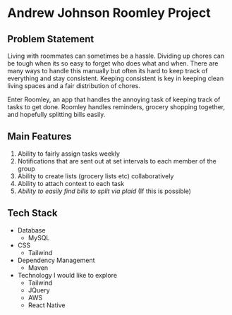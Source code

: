 # Andrew Johnson Roomley Project

## Problem Statement

Living with roommates can sometimes be a hassle. Dividing up chores can be tough when its so easy to forget who does what and when.
There are many ways to handle this manually but often its hard to keep track of everything and stay consistent.
Keeping consistent is key in keeping clean living spaces and a fair distribution of chores.

Enter Roomley, an app that handles the annoying task of keeping track of tasks to get done.
Roomley handles reminders, grocery shopping together, and hopefully splitting bills easily.

## Main Features

1. Ability to fairly assign tasks weekly
2. Notifications that are sent out at set intervals to each member of the group
3. Ability to create lists (grocery lists etc) collaboratively
4. Ability to attach context to each task
5. *Ability to easily find bills to split via plaid* (If this is possible)

## Tech Stack

- Database
    - MySQL
- CSS
    - Tailwind
- Dependency Management
    - Maven
- Technology I would like to explore
    - Tailwind
    - JQuery
    - AWS
    - React Native

